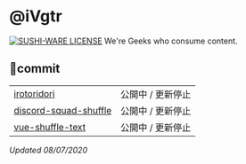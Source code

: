 # @iVgtr
[![SUSHI-WARE LICENSE](https://img.shields.io/badge/license-SUSHI--WARE%F0%9F%8D%A3-blue.svg)](https://github.com/ivgtr/ivgtr)
We're Geeks who consume content.

## :whale:commit
| | |
----|---- 
| [irotoridori](https://ivgtr.me) | 公開中 / 更新停止 |
| [discord-squad-shuffle](https://github.com/ivgtr/discord-squad-shuffle) | 公開中 / 更新停止 |
| [vue-shuffle-text](https://www.npmjs.com/package/vue-shuffle-text) | 公開中 / 更新停止 |



_Updated 08/07/2020_
